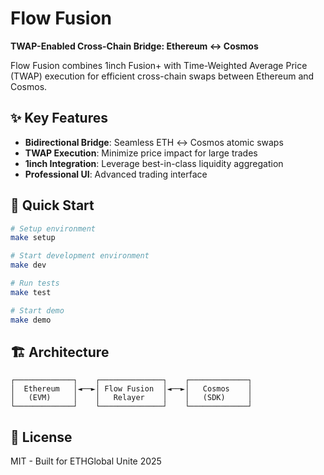 # Flow Fusion

**TWAP-Enabled Cross-Chain Bridge: Ethereum ↔ Cosmos**

Flow Fusion combines 1inch Fusion+ with Time-Weighted Average Price (TWAP) execution for efficient cross-chain swaps between Ethereum and Cosmos.

## ✨ Key Features

- **Bidirectional Bridge**: Seamless ETH ↔ Cosmos atomic swaps
- **TWAP Execution**: Minimize price impact for large trades
- **1inch Integration**: Leverage best-in-class liquidity aggregation
- **Professional UI**: Advanced trading interface

## 🚀 Quick Start

```bash
# Setup environment
make setup

# Start development environment
make dev

# Run tests
make test

# Start demo
make demo
```

## 🏗️ Architecture

```
┌─────────────┐    ┌──────────────┐    ┌─────────────┐
│  Ethereum   │◄──►│ Flow Fusion  │◄──►│   Cosmos    │
│   (EVM)     │    │   Relayer    │    │   (SDK)     │
└─────────────┘    └──────────────┘    └─────────────┘
```

## 📄 License

MIT - Built for ETHGlobal Unite 2025